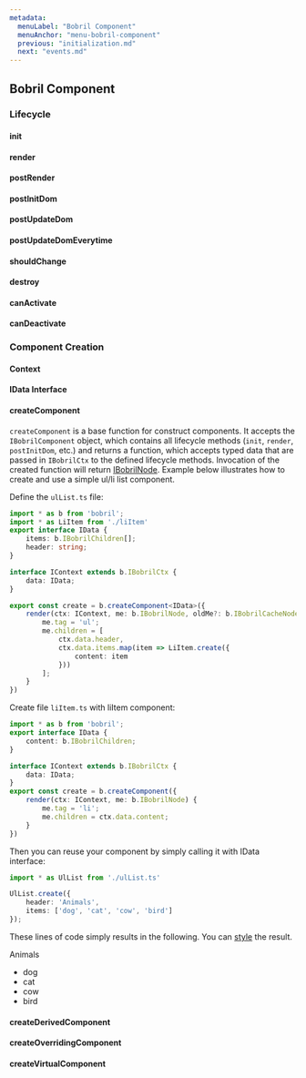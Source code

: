 ```yaml
---
metadata:
  menuLabel: "Bobril Component"
  menuAnchor: "menu-bobril-component"
  previous: "initialization.md"
  next: "events.md"
---
```


<h2 id='menu-bobril-component'>Bobril Component</h2>

### Lifecycle
#### init
#### render
#### postRender
#### postInitDom
#### postUpdateDom
#### postUpdateDomEverytime
#### shouldChange
#### destroy
#### canActivate
#### canDeactivate

### Component Creation
#### Context
#### IData Interface
#### createComponent
`createComponent` is a base function for construct components. It accepts the `IBobrilComponent` object, which contains all lifecycle methods (`init`, `render`, `postInitDom`, etc.) and returns a function, which accepts typed data that are passed in `IBobrilCtx` to the defined lifecycle methods. Invocation of the created function will return [IBobrilNode](#createcomponent).
Example below illustrates how to create and use a simple ul/li list component.  

Define the `ulList.ts` file:
```typescript
import * as b from 'bobril';
import * as LiItem from './liItem'
export interface IData {
    items: b.IBobrilChildren[];
    header: string;
}

interface IContext extends b.IBobrilCtx {
    data: IData;
}

export const create = b.createComponent<IData>({
    render(ctx: IContext, me: b.IBobrilNode, oldMe?: b.IBobrilCacheNode) {
        me.tag = 'ul';
        me.children = [
            ctx.data.header,
            ctx.data.items.map(item => LiItem.create({
                content: item
            }))
        ];
    }
})
```
Create file `liItem.ts` with liItem component:
```typescript
import * as b from 'bobril';
export interface IData {
    content: b.IBobrilChildren;
}

interface IContext extends b.IBobrilCtx {
    data: IData;
}
export const create = b.createComponent({
    render(ctx: IContext, me: b.IBobrilNode) {
        me.tag = 'li';
        me.children = ctx.data.content;
    }
})
```
Then you can reuse your component by simply calling it with IData interface:
```typescript
import * as UlList from './ulList.ts'

UlList.create({
    header: 'Animals',
    items: ['dog', 'cat', 'cow', 'bird']
});
```
These lines of code simply results in the following. You can [style](#style) the result.  
  
Animals
* dog
* cat
* cow
* bird


#### createDerivedComponent
#### createOverridingComponent
#### createVirtualComponent
